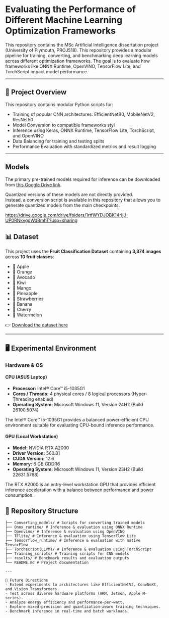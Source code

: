 # Evaluating the Performance of Different Machine Learning Optimization Frameworks

This repository contains the MSc Artificial Intelligence dissertation project (University of Plymouth, PROJ518).
This repository provides a modular pipeline for training, converting, and benchmarking deep learning models across different optimization frameworks. The goal is to evaluate how frameworks like ONNX Runtime, OpenVINO, TensorFlow Lite, and TorchScript impact model performance.

---

## 📖 Project Overview
This repository contains modular Python scripts for:
- Training of popular CNN architectures: EfficientNetB0, MobileNetV2, ResNet50
- Model Conversion to compatible frameworks styl
- Inference using Keras, ONNX Runtime, TensorFlow Lite, TorchScript, and OpenVINO
- Data Balancing for training and testing splits
- Performance Evaluation with standardized metrics and result logging

---
## Models

  The primary pre-trained models required for inference can be downloaded from [this Google Drive link](https://drive.google.com/drive/folders/1rtfWYDJOBK14rIjJ-UP0RNkvgdWdBmhT?usp=sharing).

  Quantized versions of these models are not directly provided.  
  Instead, a conversion script is available in this repository that allows you to generate quantized models from the main checkpoints.  


https://drive.google.com/drive/folders/1rtfWYDJOBK14rIjJ-UP0RNkvgdWdBmhT?usp=sharing

## 📊 Dataset

This project uses the **Fruit Classification Dataset** containing **3,374 images** across **10 fruit classes**:

- 🍎 Apple  
- 🍊 Orange  
- 🥑 Avocado  
- 🥝 Kiwi  
- 🥭 Mango  
- 🍍 Pineapple  
- 🍓 Strawberries  
- 🍌 Banana  
- 🍒 Cherry  
- 🍉 Watermelon  

👉 [Download the dataset here](https://www.kaggle.com/datasets/karimabdulnabi/fruit-classification10-class/data)
 
---
## 🖥️ Experimental Environment

### Hardware & OS

#### CPU (ASUS Laptop)
- **Processor:** Intel® Core™ i5-1035G1  
- **Cores / Threads:** 4 physical cores / 8 logical processors (Hyper-Threading enabled)  
- **Operating System:** Microsoft Windows 11, Version 24H2 (Build 26100.5074)  

The Intel® Core™ i5-1035G1 provides a balanced power-efficient CPU environment suitable for evaluating CPU-bound inference performance.

#### GPU  (Local Workstation)
- **Model:** NVIDIA RTX A2000  
- **Driver Version:** 560.81  
- **CUDA Version:** 12.6  
- **Memory:** 6 GB GDDR6  
- **Operating System:** Microsoft Windows 11, Version 23H2 (Build 22631.5768)  

The RTX A2000 is an entry-level workstation GPU that provides efficient inference acceleration with a balance between performance and power consumption.


## 📂 Repository Structure
```
├── Converting_models/ # Scripts for converting trained models
├── Onnx_runtime/ # Inference & evaluation using ONNX Runtime
├── Openvino/ # Inference & evaluation using OpenVINO
├── TFlite/ # Inference & evaluation using TensorFlow Lite
├── Tensorflow_runtime/ # Inference & evaluation with native TensorFlow
├── Torchscript(LLVM)/ # Inference & evaluation using TorchScript
├── Training_scripts/ # Training scripts for CNN models
├── results/ # Benchmark results and evaluation outputs
└── README.md # Project documentation

--- 

🚀 Future Directions
- Extend experiments to architectures like EfficientNetV2, ConvNeXt, and Vision Transformers.  
- Test across diverse hardware platforms (ARM, Jetson, Apple M-series).  
- Analyze energy efficiency and performance-per-watt.  
- Explore mixed-precision and quantization-aware training techniques.  
- Benchmark inference in real-time and batch workloads.  


